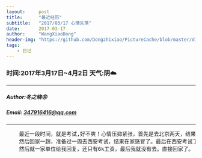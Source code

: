 ```yaml
---
layout:     post
title:      "最近经历"
subtitle:   "2017/03/17 心情失落"
date:       2017-03-17
author:     "WangXiaoDong"
header-img: "https://github.com/Dongzhixiao/PictureCache/blob/master/diaryPic/20170317.jpg?raw=true"
tags:
    - 日记
---
```


### 时间:2017年3月17日~4月2日 天气:阴:cloud:
-----
#####   Author:冬之晓:angry:
#####   Email: 347916416@qq.com
----------

<pre>
    最近一段时间，就是考试,好不爽！心情压抑紧张，首先是去北京两天，结果就花了好多钱，不过和凯子见了一面，顺便转了转北京。
    然后回家一趟，准备过一周去西安考试，结果在家感冒了。最后在西安考试了几天，住在小崔那里，考完试直接去找工作了，
    然后就一家单位给我回复，还只有6k工资，最后我就没有去。直接回家了。
</pre>
